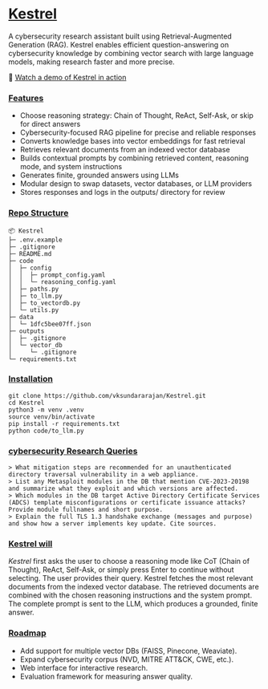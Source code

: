 # [Kestrel](https://github.com/vksundararajan/Kestrel)

A cybersecurity research assistant built using Retrieval-Augmented Generation (RAG). Kestrel enables efficient question-answering on cybersecurity knowledge by combining vector search with large language models, making research faster and more precise.

🔗 [<u>Watch a demo of Kestrel in action</u>](assets/demo.mov)

### [Features]()
- Choose reasoning strategy: Chain of Thought, ReAct, Self-Ask, or skip for direct answers
- Cybersecurity-focused RAG pipeline for precise and reliable responses
- Converts knowledge bases into vector embeddings for fast retrieval
- Retrieves relevant documents from an indexed vector database
- Builds contextual prompts by combining retrieved content, reasoning mode, and system instructions
- Generates finite, grounded answers using LLMs
- Modular design to swap datasets, vector databases, or LLM providers
- Stores responses and logs in the outputs/ directory for review

### [Repo Structure]()
```
📦 Kestrel
├─ .env.example
├─ .gitignore
├─ README.md
├─ code
│  ├─ config
│  │  ├─ prompt_config.yaml
│  │  └─ reasoning_config.yaml
│  ├─ paths.py
│  ├─ to_llm.py
│  ├─ to_vectordb.py
│  └─ utils.py
├─ data
│  └─ 1dfc5bee07ff.json
├─ outputs
│  ├─ .gitignore
│  └─ vector_db
│     └─ .gitignore
└─ requirements.txt
```

### [Installation]()
```
git clone https://github.com/vksundararajan/Kestrel.git
cd Kestrel
python3 -m venv .venv
source venv/bin/activate
pip install -r requirements.txt
python code/to_llm.py
```

### [cybersecurity Research Queries]()

```
> What mitigation steps are recommended for an unauthenticated directory traversal vulnerability in a web appliance.
> List any Metasploit modules in the DB that mention CVE-2023-20198 and summarize what they exploit and which versions are affected.
> Which modules in the DB target Active Directory Certificate Services (ADCS) template misconfigurations or certificate issuance attacks? Provide module fullnames and short purpose.
> Explain the full TLS 1.3 handshake exchange (messages and purpose) and show how a server implements key update. Cite sources.
```

### [Kestrel will]()
_Kestrel_ first asks the user to choose a reasoning mode like CoT (Chain of Thought), ReAct, Self-Ask, or simply press Enter to continue without selecting. The user provides their query. Kestrel fetches the most relevant documents from the indexed vector database. The retrieved documents are combined with the chosen reasoning instructions and the system prompt. The complete prompt is sent to the LLM, which produces a grounded, finite answer.

### [Roadmap]()
- Add support for multiple vector DBs (FAISS, Pinecone, Weaviate).
- Expand cybersecurity corpus (NVD, MITRE ATT&CK, CWE, etc.).
- Web interface for interactive research.
- Evaluation framework for measuring answer quality.